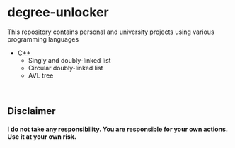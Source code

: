 # degree-unlocker

This repository contains personal and university projects using various programming languages  

- [C++](https://github.com/darkquesh/degree-unlocker/tree/main/c%2B%2B)
  - Singly and doubly-linked list
  - Circular doubly-linked list
  - AVL tree


<br/>  

## Disclaimer
#### I do not take any responsibility. You are responsible for your own actions. Use it at your own risk.</br></h3>
